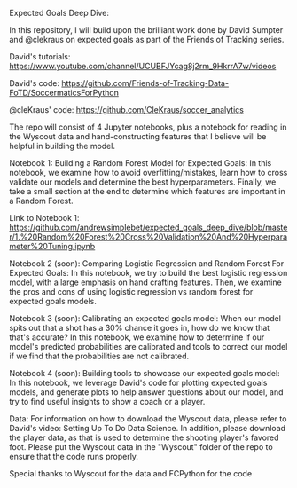 Expected Goals Deep Dive:

In this repository, I will build upon the brilliant work done by David Sumpter and @clekraus on expected goals as part of the Friends of Tracking series. 

David's tutorials: https://www.youtube.com/channel/UCUBFJYcag8j2rm_9HkrrA7w/videos

David's code: https://github.com/Friends-of-Tracking-Data-FoTD/SoccermaticsForPython

@cleKraus' code: https://github.com/CleKraus/soccer_analytics

The repo will consist of 4 Jupyter notebooks, plus a notebook for reading in the Wyscout data and hand-constructing features that I believe will be helpful in building the model.

Notebook 1: Building a Random Forest Model for Expected Goals: In this notebook, we examine how to avoid overfitting/mistakes, learn how to cross validate our models and determine the best hyperparameters. Finally, we take a small section at the end to determine which features are important in a Random Forest. 

Link to Notebook 1: https://github.com/andrewsimplebet/expected_goals_deep_dive/blob/master/1.%20Random%20Forest%20Cross%20Validation%20And%20Hyperparameter%20Tuning.ipynb

Notebook 2 (soon): Comparing Logistic Regression and Random Forest For Expected Goals: In this notebook, we try to build the best logistic regression model, with a large emphasis on hand crafting features. Then, we examine the pros and cons of using logistic regression vs random forest for expected goals models.

Notebook 3 (soon): Calibrating an expected goals model: When our model spits out that a shot has a 30% chance it goes in, how do we know that that's accurate? In this notebook, we examine how to determine if our model's predicted probabilities are calibrated and tools to correct our model if we find that the probabilities are not calibrated.

Notebook 4 (soon): Building tools to showcase our expected goals model: In this notebook, we leverage David's code for plotting expected goals models, and generate plots to help answer questions about our model, and try to find useful insights to show a coach or a player.

Data: For information on how to download the Wyscout data, please refer to David's video: Setting Up To Do Data Science.  In addition, please download the player data, as that is used  to determine the shooting player's favored foot. Please put the Wyscout data in the "Wyscout" folder of the repo to ensure that the code runs properly.


Special thanks to Wyscout for the data and FCPython for the code
